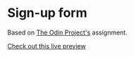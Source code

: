 # Sign-up form

Based on [The Odin Project's](https://www.theodinproject.com/paths/full-stack-javascript/courses/intermediate-html-and-css/lessons/sign-up-form) assignment.

[Check out this live preview](https://nskills-lab.github.io/sign-up-form/)
